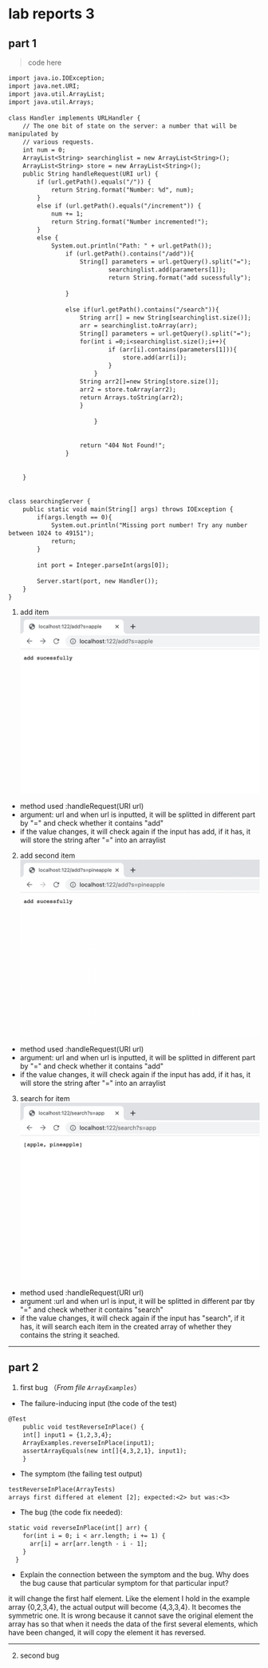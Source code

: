 # lab reports 3
## part 1
> code here
```
import java.io.IOException;
import java.net.URI;
import java.util.ArrayList;
import java.util.Arrays;

class Handler implements URLHandler {
    // The one bit of state on the server: a number that will be manipulated by
    // various requests.
    int num = 0;
    ArrayList<String> searchinglist = new ArrayList<String>();
    ArrayList<String> store = new ArrayList<String>();
    public String handleRequest(URI url) {
        if (url.getPath().equals("/")) {
            return String.format("Number: %d", num);
        } 
        else if (url.getPath().equals("/increment")) {
            num += 1;
            return String.format("Number incremented!");
        } 
        else {
            System.out.println("Path: " + url.getPath());
                if (url.getPath().contains("/add")){
                    String[] parameters = url.getQuery().split("=");
                            searchinglist.add(parameters[1]);
                            return String.format("add sucessfully");
                                       
                }

                else if(url.getPath().contains("/search")){
                    String arr[] = new String[searchinglist.size()];
                    arr = searchinglist.toArray(arr);
                    String[] parameters = url.getQuery().split("=");
                    for(int i =0;i<searchinglist.size();i++){
                            if (arr[i].contains(parameters[1])){
                                store.add(arr[i]);
                            }
                        }
                    String arr2[]=new String[store.size()];
                    arr2 = store.toArray(arr2);
                    return Arrays.toString(arr2);
                    }
                            
                        }
                  
            
                    return "404 Not Found!";
                }
        
        
    }


class searchingServer {
    public static void main(String[] args) throws IOException {
        if(args.length == 0){
            System.out.println("Missing port number! Try any number between 1024 to 49151");
            return;
        }

        int port = Integer.parseInt(args[0]);

        Server.start(port, new Handler());
    }
}

```
1. add item
![Image](https://github.com/j4xie/cse15l-lab-reports/blob/26118ffae71597422196dc438e6f9e0c48d424d7/10.14%201.png)

* method used :handleRequest(URI url)
* argument: url and when url is inputted, it will be splitted in different part by "=" and check whether it contains "add"
* if the value changes, it will check again if the input has add, if it has, it will store the string after "=" into an arraylist

2. add second item
![Image](https://github.com/j4xie/cse15l-lab-reports/blob/26118ffae71597422196dc438e6f9e0c48d424d7/Screen%20Shot%202022-10-14%20at%205.21.13%20PM.png)

* method used :handleRequest(URI url)
* argument: url and when url is inputted, it will be splitted in different part by "=" and check whether it contains "add"
* if the value changes, it will check again if the input has add, if it has, it will store the string after "=" into an arraylist

3. search for item
![Image](https://github.com/j4xie/cse15l-lab-reports/blob/26118ffae71597422196dc438e6f9e0c48d424d7/Screen%20Shot%202022-10-14%20at%205.22.01%20PM.png)

* method used :handleRequest(URI url)
* argument :url and when url is input, it will be splitted in different par tby "=" and check whether it contains "search"
* if the value changes, it will check again if the input has "search", if it has, it will search each item in the created array of whether they contains the string it seached. 

---
## part 2

1. first bug （*From file `ArrayExamples`*）

* The failure-inducing input (the code of the test)
```
@Test 
	public void testReverseInPlace() {
    int[] input1 = {1,2,3,4};
    ArrayExamples.reverseInPlace(input1);
    assertArrayEquals(new int[]{4,3,2,1}, input1);
	}
 ```
* The symptom (the failing test output)
```
testReverseInPlace(ArrayTests)
arrays first differed at element [2]; expected:<2> but was:<3>
```
* The bug (the code fix needed):
```
static void reverseInPlace(int[] arr) {
    for(int i = 0; i < arr.length; i += 1) {
      arr[i] = arr[arr.length - i - 1];
    }
  }
 ```

* Explain the connection between the symptom and the bug. Why does the bug cause that particular symptom for that particular input?

it will change the first half element. Like the element I hold in the example array {0,2,3,4}, the actual output will become {4,3,3,4}. It becomes the symmetric one. It is wrong because it cannot save the original element the array has so that when it needs the data of the first several elements, which have been changed, it will copy the element it has reversed.

---

2. second bug
